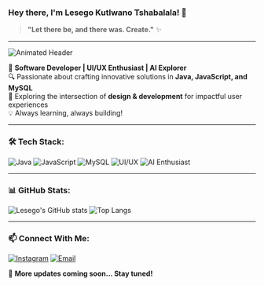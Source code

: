 ### Hey there, I'm Lesego Kutlwano Tshabalala! 👋

> **"Let there be, and there was. Create."** ✨

---

![Animated Header](https://readme-animated-header.com/your-custom-link.gif)  

🚀 **Software Developer | UI/UX Enthusiast | AI Explorer**  
🔍 Passionate about crafting innovative solutions in **Java, JavaScript, and MySQL**  
🎨 Exploring the intersection of **design & development** for impactful user experiences  
💡 Always learning, always building!  

---

### 🛠 Tech Stack:

![Java](https://img.shields.io/badge/Java-ED8B00?style=for-the-badge&logo=java&logoColor=white)
![JavaScript](https://img.shields.io/badge/JavaScript-F7DF1E?style=for-the-badge&logo=javascript&logoColor=black)
![MySQL](https://img.shields.io/badge/MySQL-4479A1?style=for-the-badge&logo=mysql&logoColor=white)
![UI/UX](https://img.shields.io/badge/UI%2FUX-FFA500?style=for-the-badge&logo=figma&logoColor=white)
![AI Enthusiast](https://img.shields.io/badge/AI%20Enthusiast-FFDD44?style=for-the-badge&logo=deeplearning&logoColor=black)

---

### 📊 GitHub Stats:

![Lesego's GitHub stats](https://github-readme-stats.vercel.app/api?username=LESEGO-KUTLWANO-TSHABALALA&show_icons=true&theme=graywhite)
![Top Langs](https://github-readme-stats.vercel.app/api/top-langs/?username=LESEGO-KUTLWANO-TSHABALALA&layout=compact&theme=graywhite)

---

### 📫 Connect With Me:

[![Instagram](https://img.shields.io/badge/Instagram-%23E4405F.svg?style=for-the-badge&logo=instagram&logoColor=white)](https://www.instagram.com/segoparables_)
[![Email](https://img.shields.io/badge/Email-%23D14836.svg?style=for-the-badge&logo=gmail&logoColor=white)](mailto:tshabalalalesego68@gmail.com)

🚧 **More updates coming soon... Stay tuned!**

